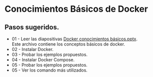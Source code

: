 # Conocimientos Básicos de Docker
## Pasos sugeridos.
- 01 - Leer las diapositivas [Docker conocimientos básicos.pptx](https://github.com/burongtz/apuntes/raw/master/docker/Docker%20conocimientos%20b%C3%A1sicos.pptx). \
Este archivo contiene los conceptos básicos de docker.
- 02 - Instalar Docker.
- 03 - Probar los ejemplos propuestos.
- 04 - Instalar Docker Compose.
- 05 - Probar los ejemplos propuestos.
- 05 - Ver los comando más utilizados.